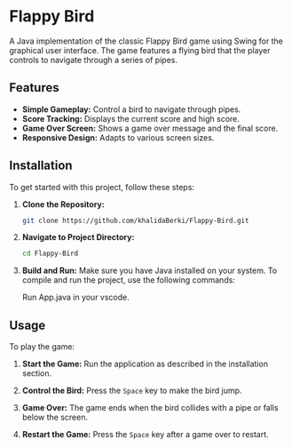 # Flappy Bird

A Java implementation of the classic Flappy Bird game using Swing for the graphical user interface. The game features a flying bird that the player controls to navigate through a series of pipes. 

## Features

- **Simple Gameplay:** Control a bird to navigate through pipes.
- **Score Tracking:** Displays the current score and high score.
- **Game Over Screen:** Shows a game over message and the final score.
- **Responsive Design:** Adapts to various screen sizes.

## Installation

To get started with this project, follow these steps:

1. **Clone the Repository:**
   ```bash
   git clone https://github.com/khalidaBerki/Flappy-Bird.git
   ```

2. **Navigate to Project Directory:**
   ```bash
   cd Flappy-Bird
   ```

3. **Build and Run:**
   Make sure you have Java installed on your system. To compile and run the project, use the following commands:

   Run App.java in your vscode.


## Usage

To play the game:

1. **Start the Game:**
   Run the application as described in the installation section.

2. **Control the Bird:**
   Press the `Space` key to make the bird jump.

3. **Game Over:**
   The game ends when the bird collides with a pipe or falls below the screen.

4. **Restart the Game:**
   Press the `Space` key after a game over to restart.
